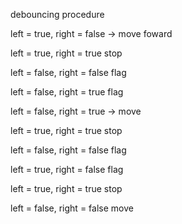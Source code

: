 debouncing procedure

left = true, right = false ->
move foward

  left = true, right = true
  stop

  left = false, right = false
  flag

  left = false, right = true
  flag

left = false, right = true ->
move

  left = true, right = true
  stop

  left = false, right = false
  flag

  left = true, right = false
  flag

left = true, right = true
stop

left = false, right = false
move

